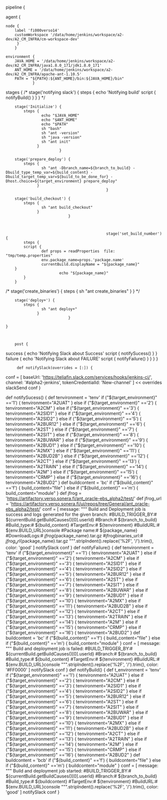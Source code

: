 pipeline {

    
  agent {
      
    node {
        label 'fi000verso14'
        customWorkspace '/data/home/jenkins/workspace/a2-dev/A2_CM_INFRA/cm-workspace-dev'
         }
        }

    environment {
        JAVA_HOME = '/data/home/jenkins/workspace/a2-dev/A2_CM_INFRA/java1.8.0_171/jdk1.8.0_171'
        ANT_HOME = '/data/home/jenkins/workspace/a2-dev/A2_CM_INFRA/apache-ant-1.10.5'
        PATH = "${PATH}:${ANT_HOME}/bin:${JAVA_HOME}/bin"
                }        

   stages {
               /* stage('notifying slack') {
         steps {
echo 'Notifying build'
script {
notifyBuild()
}
}
} */

        stage('Initialize') { 
            steps { 
                    echo "$JAVA_HOME"
                    echo "$ANT_HOME"
                    echo "$PATH"
                    sh "bash"
                    sh "ant -version"
                    sh "java -version"
                    sh "ant init"
                  }
                            }     

        stage('prepare_deploy') { 
            steps { 
                    sh "ant -Dbranch_name=${branch_to_build} -Dbuild_type_temp_var=${build_content} -Dbuild_target_temp_var=${build_to_be_done_for} -Dhost.choice=${target_environment} prepare_deploy"
                  }
                                                 }
                                                 
        stage('build_checkout') { 
            steps { 
                    sh "ant build_checkout"
                  }
                                }
       
                                              
                          
                                                 stage('set_build_number') { 
            steps { 
            script {
                    def props = readProperties  file: "tmp/temp.properties"
                    env.package_name=props.'package.name'
                    currentBuild.displayName = "${package_name}"
        }
                            echo "${package_name}"
            }
        }
        
/*
                   stage('create_binaries') { 
            steps { 
                    sh "ant create_binaries"
                  }
                                }     */
                                                                                                                                                
    
      
                                               
                                             
        stage('deploy+') { 
            steps { 
                    sh "ant deploy+"
                  }
                                }  
                                
    } 

            
            
        post {
success {
echo 'Notifying Slack about Success'
script {
notifySucess()
}
}
failure {
echo 'Notifying Slack about FAILURE'
script {
notifyFailure()
}
}
}
            }

         
         def notifySlack(overrides = [:]) {
conf = [
baseUrl: 'https://teliafin.slack.com/services/hooks/jenkins-ci/',
channel: '#alpha2-jenkins',
tokenCredentialId: 'New-channel'
] << overrides
slackSend conf
}

def notifySucess() {
    def tenvironment = 'tenv'
    if ("${target_environment}" =='1') {
        tenvironment="A2UAT"
    }
    else if ("${target_environment}" =='2') {
        tenvironment="A2CM"
    }
    else if ("${target_environment}" =='3') {
        tenvironment="A2SID1"
    }
    else if ("${target_environment}" =='4') {
        tenvironment="A2SID2"
    }
    else if ("${target_environment}" =='5') {
        tenvironment="A2BUR12"
    }
    else if ("${target_environment}" =='6') {
        tenvironment="A2ST"
    }
    else if ("${target_environment}" =='7') {
        tenvironment="A2SIT"
    }
    else if ("${target_environment}" =='8') {
        tenvironment="A2BUWAR"
    }
    else if ("${target_environment}" =='9') {
        tenvironment="A2BUD1"
    }
    else if ("${target_environment}" =='10') {
        tenvironment="A2MX"
    }
    else if ("${target_environment}" =='11') {
        tenvironment="A2BUD2B"
    }
    else if ("${target_environment}" =='12') {
        tenvironment="A2CT"
    }
    else if ("${target_environment}" =='13') {
        tenvironment="A2TRAIN"
    }
    else if ("${target_environment}" =='14') {
        tenvironment="A2M"
    }
    else if ("${target_environment}" =='15') {
        tenvironment="CRMP"
    }
     else if ("${target_environment}" =='16') {
        tenvironment="A2BUD2"
    }
         def buildcontent = 'bc'
    if ("${build_content}" =='f') {
        build_content="file"
    }
    else if ("${build_content}" =='m') {
        build_content="module"
    }
     def jfrog = 'https://artifactory.verso.sonera.fi/ant_oracle-ebs_alpha2/test/'
     def jfrog_url = 'https://artifactory.verso.sonera.fi/ui/repos/tree/General/ant_oracle-ebs_alpha2/test/'
conf = [
message: """
Build and Deployment job is success and logs generated for the given branch:
            #BUILD_TRIGGER_BY:# ${currentBuild.getBuildCauses()[0].userId}
			#Branch:# ${branch_to_build}
	    	#Build_type:# ${build_content}
			#TargetEnv:# ${tenvironment}
			#BuildURL:# ${env.BUILD_URL}console
		    #Package name:#	${package_name}
		    #DownloadLogs:# ${jfrog}${package_name}.tar.gz
		    #jfrogbinaries_url:# ${jfrog_url}${package_name}.tar.gz
            """.stripIndent().replace('%2F', '/').trim(),
        color: 'good'
]
notifySlack conf
}
def notifyFailure() {
     def tenvironment = 'tenv'
    if ("${target_environment}" =='1') {
        tenvironment="A2UAT"
    }
    else if ("${target_environment}" =='2') {
        tenvironment="A2CM"
    }
    else if ("${target_environment}" =='3') {
        tenvironment="A2SID1"
    }
    else if ("${target_environment}" =='4') {
        tenvironment="A2SID2"
    }
    else if ("${target_environment}" =='5') {
        tenvironment="A2BUR12"
    }
    else if ("${target_environment}" =='6') {
        tenvironment="A2ST"
    }
    else if ("${target_environment}" =='7') {
        tenvironment="A2SIT"
    }
    else if ("${target_environment}" =='8') {
        tenvironment="A2BUWAR"
    }
    else if ("${target_environment}" =='9') {
        tenvironment="A2BUD1"
    }
    else if ("${target_environment}" =='10') {
        tenvironment="A2MX"
    }
    else if ("${target_environment}" =='11') {
        tenvironment="A2BUD2B"
    }
    else if ("${target_environment}" =='12') {
        tenvironment="A2CT"
    }
    else if ("${target_environment}" =='13') {
        tenvironment="A2TRAIN"
    }
    else if ("${target_environment}" =='14') {
        tenvironment="A2M"
    }
    else if ("${target_environment}" =='15') {
        tenvironment="CRMP"
    }
    else if ("${target_environment}" =='16') {
        tenvironment="A2BUD2"
    }
         def buildcontent = 'bc'
    if ("${build_content}" =='f') {
        build_content="file"
    }
    else if ("${build_content}" =='m') {
        build_content="module"
    }
 conf = [
message: """
Build and deployment job is failed:
        	#BUILD_TRIGGER_BY:# ${currentBuild.getBuildCauses()[0].userId}
        	#Branch:# ${branch_to_build}
	    	#Build_type:# ${build_content}
			#TargetEnv:# ${tenvironment}
			#BuildURL:# ${env.BUILD_URL}console
		             """.stripIndent().replace('%2F', '/').trim(),
        color: '#FF0000'
]
notifySlack conf
}
def notifyBuild() {
    def t_environment = 'tenv'
    if ("${target_environment}" =='1') {
        tenvironment="A2UAT"
    }
    else if ("${target_environment}" =='2') {
        tenvironment="A2CM"
    }
    else if ("${target_environment}" =='3') {
        tenvironment="A2SID1"
    }
    else if ("${target_environment}" =='4') {
        tenvironment="A2SID2"
    }
    else if ("${target_environment}" =='5') {
        tenvironment="A2BUR12"
    }
    else if ("${target_environment}" =='6') {
        tenvironment="A2ST"
    }
    else if ("${target_environment}" =='7') {
        tenvironment="A2SIT"
    }
    else if ("${target_environment}" =='8') {
        tenvironment="A2BUWAR"
    }
    else if ("${target_environment}" =='9') {
        tenvironment="A2BUD1"
    }
    else if ("${target_environment}" =='10') {
        tenvironment="A2MX"
    }
    else if ("${target_environment}" =='11') {
        tenvironment="A2BUD2B"
    }
    else if ("${target_environment}" =='12') {
        tenvironment="A2CT"
    }
    else if ("${target_environment}" =='13') {
        tenvironment="A2TRAIN"
    }
    else if ("${target_environment}" =='14') {
        tenvironment="A2M"
    }
    else if ("${target_environment}" =='15') {
        tenvironment="CRMP"
    }
        else if ("${target_environment}" =='16') {
        tenvironment="A2BUD2"
    }
      def buildcontent = 'bcb'
    if ("${build_content}" =='f') {
        buildcontent="file"
    }
    else if ("${build_content}" =='m') {
        buildcontent="module"
    }
conf = [
message: """
Build and deployment job started:
            #BUILD_TRIGGER_BY:# ${currentBuild.getBuildCauses()[0].userId}
      		#Branch:# ${branch_to_build}
	    	#Build_type:# ${buildcontent}
			#TargetEnv:# ${tenvironment}
			#BuildURL:# ${env.BUILD_URL}console
            """.stripIndent().replace('%2F', '/').trim(),
        color: 'good'
]
notifySlack conf
}


